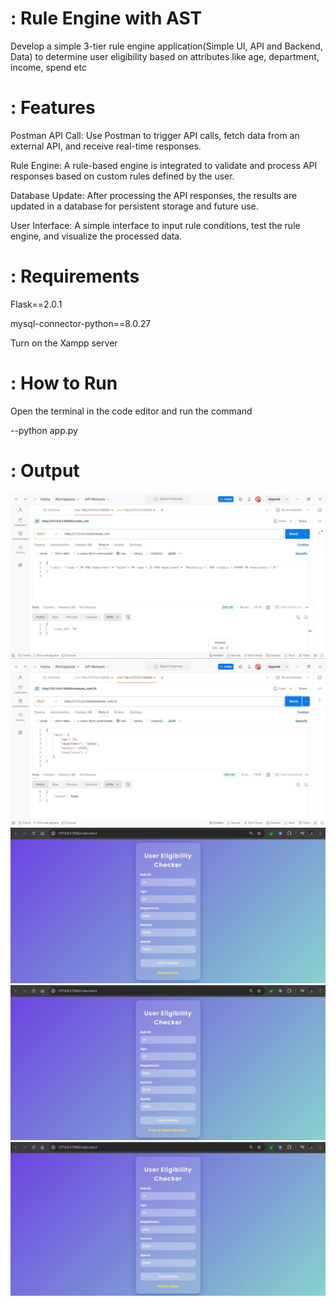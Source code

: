 # : Rule Engine with AST

Develop a simple 3-tier rule engine application(Simple UI, API and Backend, Data) to determine user eligibility based on attributes like age, department, income, spend etc

# : Features

Postman API Call: Use Postman to trigger API calls, fetch data from an external API, and receive real-time responses.

Rule Engine: A rule-based engine is integrated to validate and process API responses based on custom rules defined by the user.

Database Update: After processing the API responses, the results are updated in a database for persistent storage and future use.

User Interface: A simple interface to input rule conditions, test the rule engine, and visualize the processed data.

# : Requirements

Flask==2.0.1

mysql-connector-python==8.0.27

Turn on the Xampp server

# : How to Run

Open the terminal in the code editor and run the command

--python app.py

# : Output
![Output](1.jpg)
![Output](2.jpg)
![Output](3.jpg)
![Output](4.jpg)
![Output](5.jpg)
